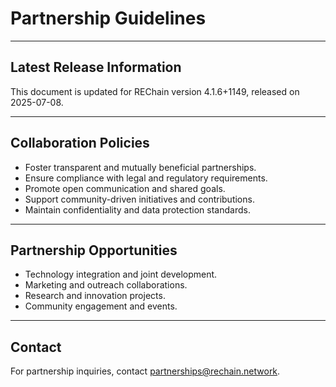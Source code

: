 # Partnership Guidelines

---

## Latest Release Information

This document is updated for REChain version 4.1.6+1149, released on 2025-07-08.

---

## Collaboration Policies

- Foster transparent and mutually beneficial partnerships.
- Ensure compliance with legal and regulatory requirements.
- Promote open communication and shared goals.
- Support community-driven initiatives and contributions.
- Maintain confidentiality and data protection standards.

---

## Partnership Opportunities

- Technology integration and joint development.
- Marketing and outreach collaborations.
- Research and innovation projects.
- Community engagement and events.

---

## Contact

For partnership inquiries, contact partnerships@rechain.network.
